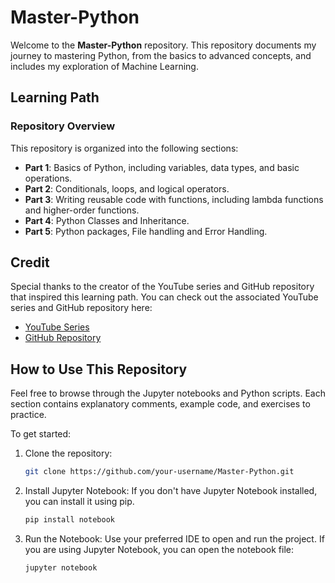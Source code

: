 # Master-Python

Welcome to the **Master-Python** repository. This repository documents my journey to mastering Python, from the basics to advanced concepts, and includes my exploration of Machine Learning.

## Learning Path

### Repository Overview

This repository is organized into the following sections:

- **Part 1**: Basics of Python, including variables, data types, and basic operations.
- **Part 2**: Conditionals, loops, and logical operators.
- **Part 3**: Writing reusable code with functions, including lambda functions and higher-order functions.
- **Part 4**: Python Classes and Inheritance.
- **Part 5**: Python packages, File handling and Error Handling.

## Credit
Special thanks to the creator of the YouTube series and GitHub repository that inspired this learning path. You can check out the associated YouTube series and GitHub repository here:
  
- [YouTube Series](https://www.youtube.com/watch?v=yGN28LY5VuA&list=PPSV)
- [GitHub Repository](https://github.com/nicknochnack/PythonForDataScience)

## How to Use This Repository

Feel free to browse through the Jupyter notebooks and Python scripts. Each section contains explanatory comments, example code, and exercises to practice.

To get started:
1. Clone the repository:
   ```bash
   git clone https://github.com/your-username/Master-Python.git
   ```

2. Install Jupyter Notebook: If you don't have Jupyter Notebook installed, you can install it using pip.
   ```bash
   pip install notebook
   ```
3. Run the Notebook: Use your preferred IDE to open and run the project. If you are using Jupyter Notebook, you can open the notebook file:
   ```bash
   jupyter notebook
   ```
